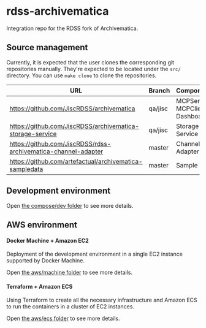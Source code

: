 # rdss-archivematica

Integration repo for the RDSS fork of Archivematica.

## Source management

Currently, it is expected that the user clones the corresponding git
repositories manually. They're expected to be located under the `src/`
directory. You can use `make clone` to clone the repositories.

URL | Branch | Components
--- | ------ | ----------
https://github.com/JiscRDSS/archivematica | qa/jisc | MCPServer, MCPClient, Dashboard
https://github.com/JiscRDSS/archivematica-storage-service | qa/jisc | Storage Service
https://github.com/JiscRDSS/rdss-archivematica-channel-adapter | master | Channel Adapter
https://github.com/artefactual/archivematica-sampledata | master | Sample data

## Development environment

Open [the compose/dev folder](compose/dev) to see more details.

## AWS environment

#### Docker Machine + Amazon EC2

Deployment of the development environment in a single EC2 instance supported by Docker Machine.

Open [the aws/machine folder](aws/machine) to see more details.

#### Terraform + Amazon ECS

Using Terraform to create all the necessary infrastructure and Amazon ECS to run the containers in a cluster of EC2 instances.

Open [the aws/ecs folder](aws/ecs) to see more details.
